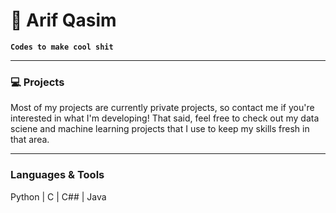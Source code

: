 # 🦁 Arif Qasim

**`Codes to make cool shit`**

---

### 💻 Projects
Most of my projects are currently private projects, so contact me if you're interested in what I'm developing!
That said, feel free to check out my data sciene and machine learning projects that I use to keep my skills fresh in that area.

---
### Languages & Tools
Python | C | C## | Java 
